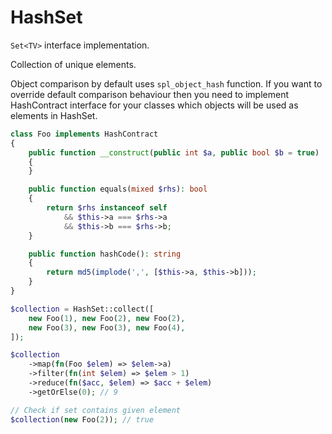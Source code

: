 # HashSet

```Set<TV>``` interface implementation.

Collection of unique elements.

Object comparison by default uses ```spl_object_hash``` function. If you want to override default comparison behaviour then you need to implement HashContract interface for your classes which objects will be used as elements in HashSet.

```php
class Foo implements HashContract
{
    public function __construct(public int $a, public bool $b = true)
    {
    }

    public function equals(mixed $rhs): bool
    {
        return $rhs instanceof self
            && $this->a === $rhs->a
            && $this->b === $rhs->b;
    }

    public function hashCode(): string
    {
        return md5(implode(',', [$this->a, $this->b]));
    }
}

$collection = HashSet::collect([
    new Foo(1), new Foo(2), new Foo(2), 
    new Foo(3), new Foo(3), new Foo(4),
]);

$collection
    ->map(fn(Foo $elem) => $elem->a)
    ->filter(fn(int $elem) => $elem > 1)
    ->reduce(fn($acc, $elem) => $acc + $elem)
    ->getOrElse(0); // 9

// Check if set contains given element 
$collection(new Foo(2)); // true
```

